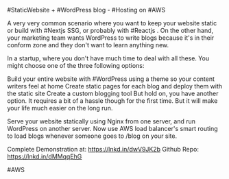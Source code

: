 
#StaticWebsite + #WordPress blog - #Hosting on #AWS

A very very common scenario where you want to keep your website static or build with #Nextjs SSG, or probably with #Reactjs . On the other hand, your marketing team wants WordPress to write blogs because it's in their conform zone and they don't want to learn anything new.

In a startup, where you don't have much time to deal with all these. You might choose one of the three following options:

Build your entire website with #WordPress using a theme so your content writers feel at home
Create static pages for each blog and deploy them with the static site
Create a custom blogging tool
But hold on, you have another option. It requires a bit of a hassle though for the first time. But it will make your life much easier on the long run.

Serve your website statically using Nginx from one server, and run WordPress on another server. Now use AWS load balancer's smart routing to load blogs whenever someone goes to /blog on your site.

Complete Demonstration at: https://lnkd.in/dwV9JK2b
Github Repo: https://lnkd.in/dMMqqEhG

#AWS
